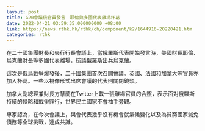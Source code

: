 ```yaml
---
layout: post
title: G20會議俄官員發言　耶倫與多國代表離場杯葛
date: 2022-04-21 03:59:35.000000000 +08:00
link: https://news.rthk.hk/rthk/ch/component/k2/1644916-20220421.htm
categories: rthk
---
```


在二十國集團財長和央行行長會議上，當俄羅斯代表開始發言時，美國財長耶倫、烏克蘭財長等多國代表離場，抗議俄羅斯出兵烏克蘭。

這次是俄烏戰爭爆發後，二十國集團首次召開會議。英國、法國和加拿大等官員亦加入杯葛。一些以視像形式出席會議的代表則關閉鏡頭。

加拿大副總理兼財長方慧蘭在Twitter上載一張離場官員的合照，表示面對俄羅斯持續的侵略和戰爭罪行，世界民主國家不會袖手旁觀。

專家認為，在今次會議上，與會代表幾乎沒有機會就氣候變化以及為貧窮國家減免債務等全球挑戰，達成共識。
